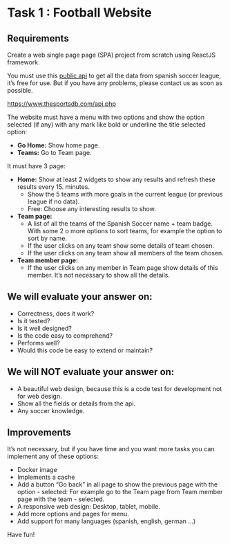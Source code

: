# Task 1 : Football Website

## Requirements

Create a web single page page (SPA) project from scratch using ReactJS framework.

You must use this [public api](https://www.thesportsdb.com/api.php) to get all the data from spanish soccer league, it’s free for use. But if you have any problems, please contact us as soon as possible.

https://www.thesportsdb.com/api.php

The website must have a menu with two options and show the option selected (if any) with any mark like bold or underline the title selected option:

-  **Go Home:** Show home page.
-  **Teams:** Go to Team page.

It must have 3 page:

-  **Home:** Show at least 2 widgets to show any results and refresh these results every 15. minutes.
    -  Show the 5 teams with more goals in the current league (or previous league if no data).
    -  Free: Choose any interesting results to show.
-  **Team page:** 
    -  A list of all the teams of the Spanish Soccer name + team badge. With some 2 o more options to sort teams, for example the option to sort by name.
    -  If the user clicks on any team show some details of team chosen.
    -  If the user clicks on any team show all members of the team chosen.
-  **Team member page:**
    - If the user clicks on any member in Team page show details of this member. It’s not necessary to show all the details.

## We will evaluate your answer on: 

-  Correctness, does it work? 
-  Is it tested? 
-  Is it well designed? 
-  Is the code easy to comprehend? 
-  Performs well? 
-  Would this code be easy to extend or maintain? 

## We will NOT evaluate your answer on:

-  A beautiful web design, because this is a code test for development not for web design.
-  Show all the fields or details from the api.
-  Any soccer knowledge.

## Improvements

It’s not necessary, but if you have time and you want more tasks you can implement any of these options:

-  Docker image
-  Implements a cache
-  Add a button “Go back” in all page to show the previous page with the option - selected: For example go to the Team page from Team member page with the team - selected.
-  A responsive web design: Desktop, tablet, mobile.
-  Add more options and pages for menu.
-  Add support for many languages (spanish, english, german …)


Have fun!
